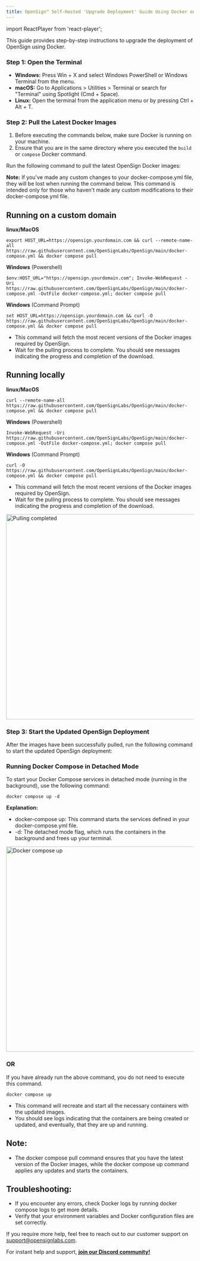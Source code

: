 ```yaml
---
title: OpenSign™ Self-Hosted 'Upgrade Deployment' Guide Using Docker on Linux, macOS, or Windows
---
```

import ReactPlayer from 'react-player';

This guide provides step-by-step instructions to upgrade the deployment of OpenSign using Docker.

### Step 1: Open the Terminal
  - **Windows:** Press Win + X and select Windows PowerShell or Windows Terminal from the menu.
  - **macOS:**  Go to Applications > Utilities > Terminal or search for "Terminal" using Spotlight (Cmd + Space).
  - **Linux:**  Open the terminal from the application menu or by pressing Ctrl + Alt + T.

### Step 2: Pull the Latest Docker Images
1) Before executing the commands below, make sure Docker is running on your machine.
2) Ensure that you are in the same directory where you executed the `build` or `compose` Docker command.

Run the following command to pull the latest OpenSign Docker images:

**Note:**  If you've made any custom changes to your docker-compose.yml file, they will be lost when running the command below. This command is intended only for those who haven't made any custom modifications to their docker-compose.yml file.

## Running on a custom domain
**linux/MacOS**
```
export HOST_URL=https://opensign.yourdomain.com && curl --remote-name-all https://raw.githubusercontent.com/OpenSignLabs/OpenSign/main/docker-compose.yml && docker compose pull
```
**Windows** (Powershell)
```
$env:HOST_URL="https://opensign.yourdomain.com"; Invoke-WebRequest -Uri https://raw.githubusercontent.com/OpenSignLabs/OpenSign/main/docker-compose.yml -OutFile docker-compose.yml; docker compose pull
```
**Windows** (Command Prompt)
```
set HOST_URL=https://opensign.yourdomain.com && curl -O https://raw.githubusercontent.com/OpenSignLabs/OpenSign/main/docker-compose.yml && docker compose pull
```
  - This command will fetch the most recent versions of the Docker images required by OpenSign.
  - Wait for the pulling process to complete. You should see messages indicating the progress and completion of the download.

## Running locally
**linux/MacOS**
```
curl --remote-name-all https://raw.githubusercontent.com/OpenSignLabs/OpenSign/main/docker-compose.yml && docker compose pull
```
**Windows** (Powershell)
```
Invoke-WebRequest -Uri https://raw.githubusercontent.com/OpenSignLabs/OpenSign/main/docker-compose.yml -OutFile docker-compose.yml; docker compose pull
```
**Windows** (Command Prompt)
```
curl -O https://raw.githubusercontent.com/OpenSignLabs/OpenSign/main/docker-compose.yml && docker compose pull
```
  - This command will fetch the most recent versions of the Docker images required by OpenSign.
  - Wait for the pulling process to complete. You should see messages indicating the progress and completion of the download.
<img width="550" alt="Pulling completed" src="https://github.com/user-attachments/assets/1b708b04-e6e6-45a0-9625-94e420a68343" />

### Step 3: Start the Updated OpenSign Deployment
After the images have been successfully pulled, run the following command to start the updated OpenSign deployment:

### Running Docker Compose in Detached Mode

To start your Docker Compose services in detached mode (running in the background), use the following command:
```
docker compose up -d
```
**Explanation:**
  - docker-compose up: This command starts the services defined in your docker-compose.yml file.
  - -d: The detached mode flag, which runs the containers in the background and frees up your terminal.
    
<img width="550" alt="Docker compose up" src="https://github.com/user-attachments/assets/c573baaf-f70d-468e-a531-75b85a275647" />

### OR 
If you have already run the above command, you do not need to execute this command.
```
docker compose up
```
  - This command will recreate and start all the necessary containers with the updated images.
  - You should see logs indicating that the containers are being created or updated, and eventually, that they are up and running.

## Note:
   - The docker compose pull command ensures that you have the latest version of the Docker images, while the docker compose up command applies any updates and starts the containers.

## Troubleshooting:
   - If you encounter any errors, check Docker logs by running docker compose logs to get more details.
   - Verify that your environment variables and Docker configuration files are set correctly.
     
If you require more help, feel free to reach out to our customer support on support@opensignlabs.com.

For instant help and support, **[join our Discord community!](https://discord.com/invite/xe9TDuyAyj)**
